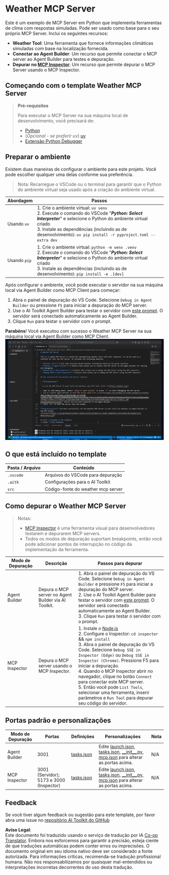 <!--
CO_OP_TRANSLATOR_METADATA:
{
  "original_hash": "999c5e7623c1e2d5e5a07c2feb39eb67",
  "translation_date": "2025-06-10T06:28:41+00:00",
  "source_file": "10-StreamliningAIWorkflowsBuildingAnMCPServerWithAIToolkit/lab3/code/weather_mcp/README.md",
  "language_code": "pt"
}
-->
# Weather MCP Server

Este é um exemplo de MCP Server em Python que implementa ferramentas de clima com respostas simuladas. Pode ser usado como base para o seu próprio MCP Server. Inclui os seguintes recursos:

- **Weather Tool**: Uma ferramenta que fornece informações climáticas simuladas com base na localização fornecida.
- **Conectar ao Agent Builder**: Um recurso que permite conectar o MCP server ao Agent Builder para testes e depuração.
- **Depurar no [MCP Inspector](https://github.com/modelcontextprotocol/inspector)**: Um recurso que permite depurar o MCP Server usando o MCP Inspector.

## Começando com o template Weather MCP Server

> **Pré-requisitos**
>
> Para executar o MCP Server na sua máquina local de desenvolvimento, você precisará de:
>
> - [Python](https://www.python.org/)
> - (*Opcional - se preferir uv*) [uv](https://github.com/astral-sh/uv)
> - [Extensão Python Debugger](https://marketplace.visualstudio.com/items?itemName=ms-python.debugpy)

## Preparar o ambiente

Existem duas maneiras de configurar o ambiente para este projeto. Você pode escolher qualquer uma delas conforme sua preferência.

> Nota: Recarregue o VSCode ou o terminal para garantir que o Python do ambiente virtual seja usado após a criação do ambiente virtual.

| Abordagem | Passos |
| -------- | ----- |
| Usando `uv` | 1. Crie o ambiente virtual: `uv venv` <br>2. Execute o comando do VSCode "***Python: Select Interpreter***" e selecione o Python do ambiente virtual criado <br>3. Instale as dependências (incluindo as de desenvolvimento): `uv pip install -r pyproject.toml --extra dev` |
| Usando `pip` | 1. Crie o ambiente virtual: `python -m venv .venv` <br>2. Execute o comando do VSCode "***Python: Select Interpreter***" e selecione o Python do ambiente virtual criado<br>3. Instale as dependências (incluindo as de desenvolvimento): `pip install -e .[dev]` |

Após configurar o ambiente, você pode executar o servidor na sua máquina local via Agent Builder como MCP Client para começar:
1. Abra o painel de depuração do VS Code. Selecione `Debug in Agent Builder` ou pressione `F5` para iniciar a depuração do MCP server.
2. Use o AI Toolkit Agent Builder para testar o servidor com [este prompt](../../../../../../../../../../../open_prompt_builder). O servidor será conectado automaticamente ao Agent Builder.
3. Clique `Run` para testar o servidor com o prompt.

**Parabéns**! Você executou com sucesso o Weather MCP Server na sua máquina local via Agent Builder como MCP Client.  
![DebugMCP](https://raw.githubusercontent.com/microsoft/windows-ai-studio-templates/refs/heads/dev/mcpServers/mcp_debug.gif)

## O que está incluído no template

| Pasta / Arquivo | Conteúdo                                     |
| --------------- | -------------------------------------------- |
| `.vscode`    | Arquivos do VSCode para depuração                   |
| `.aitk`      | Configurações para o AI Toolkit                |
| `src`        | Código-fonte do weather mcp server               |

## Como depurar o Weather MCP Server

> Notas:
> - [MCP Inspector](https://github.com/modelcontextprotocol/inspector) é uma ferramenta visual para desenvolvedores testarem e depurarem MCP servers.
> - Todos os modos de depuração suportam breakpoints, então você pode adicionar pontos de interrupção no código da implementação da ferramenta.

| Modo de Depuração | Descrição | Passos para depurar |
| ----------------- | --------- | ------------------- |
| Agent Builder | Depura o MCP server no Agent Builder via AI Toolkit. | 1. Abra o painel de depuração do VS Code. Selecione `Debug in Agent Builder` e pressione `F5` para iniciar a depuração do MCP server.<br>2. Use o AI Toolkit Agent Builder para testar o servidor com [este prompt](../../../../../../../../../../../open_prompt_builder). O servidor será conectado automaticamente ao Agent Builder.<br>3. Clique `Run` para testar o servidor com o prompt. |
| MCP Inspector | Depura o MCP server usando o MCP Inspector. | 1. Instale o [Node.js](https://nodejs.org/)<br> 2. Configure o Inspector: `cd inspector` && `npm install` <br> 3. Abra o painel de depuração do VS Code. Selecione `Debug SSE in Inspector (Edge)` ou `Debug SSE in Inspector (Chrome)`. Pressione F5 para iniciar a depuração.<br> 4. Quando o MCP Inspector abrir no navegador, clique no botão `Connect` para conectar este MCP server.<br> 5. Então você pode `List Tools`, selecionar uma ferramenta, inserir parâmetros e `Run Tool` para depurar seu código do servidor.<br> |

## Portas padrão e personalizações

| Modo de Depuração | Portas | Definições | Personalizações | Nota |
| ----------------- | ------ | ---------- | -------------- | ----- |
| Agent Builder | 3001 | [tasks.json](../../../../../../10-StreamliningAIWorkflowsBuildingAnMCPServerWithAIToolkit/lab3/code/weather_mcp/.vscode/tasks.json) | Edite [launch.json](../../../../../../10-StreamliningAIWorkflowsBuildingAnMCPServerWithAIToolkit/lab3/code/weather_mcp/.vscode/launch.json), [tasks.json](../../../../../../10-StreamliningAIWorkflowsBuildingAnMCPServerWithAIToolkit/lab3/code/weather_mcp/.vscode/tasks.json), [\_\_init\_\_.py](../../../../../../10-StreamliningAIWorkflowsBuildingAnMCPServerWithAIToolkit/lab3/code/weather_mcp/src/__init__.py), [mcp.json](../../../../../../10-StreamliningAIWorkflowsBuildingAnMCPServerWithAIToolkit/lab3/code/weather_mcp/.aitk/mcp.json) para alterar as portas acima. | N/A |
| MCP Inspector | 3001 (Servidor); 5173 e 3000 (Inspector) | [tasks.json](../../../../../../10-StreamliningAIWorkflowsBuildingAnMCPServerWithAIToolkit/lab3/code/weather_mcp/.vscode/tasks.json) | Edite [launch.json](../../../../../../10-StreamliningAIWorkflowsBuildingAnMCPServerWithAIToolkit/lab3/code/weather_mcp/.vscode/launch.json), [tasks.json](../../../../../../10-StreamliningAIWorkflowsBuildingAnMCPServerWithAIToolkit/lab3/code/weather_mcp/.vscode/tasks.json), [\_\_init\_\_.py](../../../../../../10-StreamliningAIWorkflowsBuildingAnMCPServerWithAIToolkit/lab3/code/weather_mcp/src/__init__.py), [mcp.json](../../../../../../10-StreamliningAIWorkflowsBuildingAnMCPServerWithAIToolkit/lab3/code/weather_mcp/.aitk/mcp.json) para alterar as portas acima. | N/A |

## Feedback

Se você tiver algum feedback ou sugestão para este template, por favor abra uma issue no [repositório AI Toolkit do GitHub](https://github.com/microsoft/vscode-ai-toolkit/issues)

**Aviso Legal**:  
Este documento foi traduzido usando o serviço de tradução por IA [Co-op Translator](https://github.com/Azure/co-op-translator). Embora nos esforcemos para garantir a precisão, esteja ciente de que traduções automáticas podem conter erros ou imprecisões. O documento original em seu idioma nativo deve ser considerado a fonte autorizada. Para informações críticas, recomenda-se tradução profissional humana. Não nos responsabilizamos por quaisquer mal-entendidos ou interpretações incorretas decorrentes do uso desta tradução.